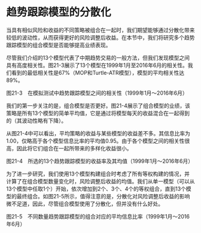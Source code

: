 # 趋势跟踪模型的分散化

当具有相似风险和收益的不同策略被组合在一起时，我们期望能够通过分散化带来较低的波动性，从而获得更好的风险调整后收益。在本节中，我们将研究多个趋势跟踪模型的组合模型是否能够提高业绩表现。

尽管我们介绍的13个模型代表了中期趋势交易的一般方法，但我们发现模型之间具有高度相关性。图21-3展示了13个模型在1999年1月至2016年6月的相关性。我们看到的最低相关性是67%（MOP和Turtle-ATR模型），模型的平均相关性达89%。

[](http://popImage?src='../Images/532-1.jpg')

图21-3　在模拟测试中趋势跟踪模型之间的相关性（1999年1月～2016年6月）

我们的第一步关注的是，组合模型是否更好。图21-4展示了组合模型的业绩，该策略是所有13个模型的简单平均值，它是通过将模型每天的收益混合在一起得到的（其波动性略有下降）。

从图21-4中可以看出，平均策略的收益与某些模型的收益差不多。其信息比率为1.00，仅略高于各个模型信息比率的平均值0.95。由于各个模型之间的相关性很高，因此将它们组合在一起所带来的多样化收益很小。

[](http://popImage?src='../Images/533-1.jpg')

图21-4　所选的13个趋势跟踪模型的收益率及其均值（1999年1月～2016年6月）

为了进一步研究，我们使用13个模型构建组合时考虑了所有等权构建的情况，并计算了在组合模型数量变化时，风险调整后收益的均值。我们从单一模型（可以从13个模型中任取1个）开始，依次增加到2个、3个、4个的等权组合，直到13个模型的最终组合。如图21-5所示，值得注意的是，分散化对风险调整后收益的影响微不足道，因此，尽管组合模型使用了分散化，但并没有什么好处。

[](http://popImage?src='../Images/533-2.jpg')

图21-5　不同数量趋势跟踪模型的组合对应的平均信息比率（1999年1月～2016年6月）